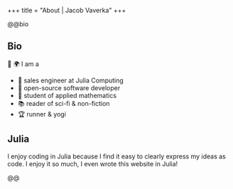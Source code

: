 +++
title = "About | Jacob Vaverka"
+++

@@bio

## Bio

:wave: :earth_africa: I am a

- :dart: sales engineer at Julia Computing
- :rocket: open-source software developer
- :school_satchel: student of applied mathematics
- :books: reader of sci-fi & non-fiction
- :trophy: runner & yogi

## Julia

I enjoy coding in Julia because I find it easy to clearly express my ideas as
code. I enjoy it so much, I even wrote this website in Julia!

@@ <!-- bio -->
